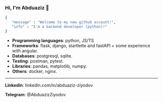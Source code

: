 ### Hi, I'm Abduaziz 👋

```py
{ 
   "message" : "Welcome to my new github account!",
   "info" : "I'm a backend developer (python)!"
}
```

* **Programming languages**: python, JS/TS
* **Frameworks**: flask, django, startlette and fastAPI + some experience with angular.
* **Databases**: postgresql, sqlite.
* **Testing**: postman, pytest.
* **Libraries**: pandas, matplotlib, numpy.
* **Others**: docker, nginx.

<hr>

**Linkedin**: linkedin.com/in/abduaziz-ziyodov

**Telegram**: @AbduazizZiyodov
